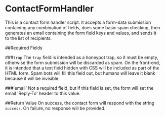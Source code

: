 # ContactFormHandler

This is a contact form handler script. It accepts a form-data submission containing any combination of fields, does some basic spam checking, then generates an email containing the form field keys and values, and sends it to the list of recipients.

##Required Fields

###`trap`
The `trap` field is intended as a honeypot trap, so it must be empty, otherwise the form submission will be discarded as spam. On the front-end, it is intended that a text field hidden with CSS will be included as part of the HTML form. Spam bots will fill this field out, but humans will leave it blank because it will be invisible.

###'email'
Not a required field, but if this field is set, the form will set the email 'Reply-To' header to this value.

##Return Value
On success, the contact form will respond with the string `success`. On failure, no response will be provided.

